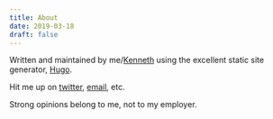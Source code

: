 ```yaml
---
title: About
date: 2019-03-18
draft: false
---
```


Written and maintained by me/[Kenneth][kenneth-home-page] using the excellent static site generator,
[Hugo][hugo-home-page].

Hit me up on [twitter][kenneth-twitter], [email][kenneth-email], etc.

Strong opinions belong to me, not to my employer.

<!-- refs -->
[kenneth-home-page]: http://kennethbowen.com
[kenneth-twitter]: https://twitter.com/kennethpbowen
[kenneth-email]: mailto:kenneth@kennethbowen.com
[hugo-home-page]: https://gohugo.io "Hugo Static Site Generator"
